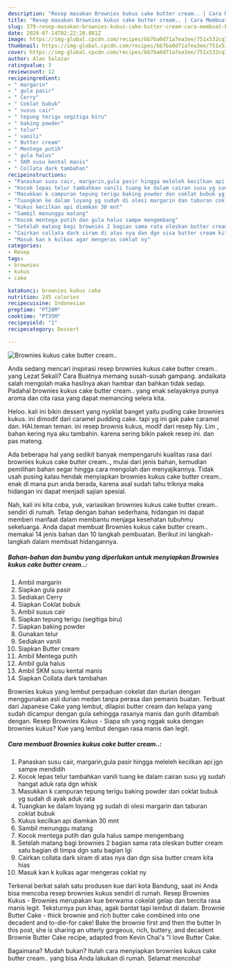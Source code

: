 ```yaml
---
description: "Resep masakan Brownies kukus cake butter cream.. | Cara Membuat Brownies kukus cake butter cream.. Yang Enak dan Simpel"
title: "Resep masakan Brownies kukus cake butter cream.. | Cara Membuat Brownies kukus cake butter cream.. Yang Enak dan Simpel"
slug: 379-resep-masakan-brownies-kukus-cake-butter-cream-cara-membuat-brownies-kukus-cake-butter-cream-yang-enak-dan-simpel
date: 2020-07-14T02:22:28.881Z
image: https://img-global.cpcdn.com/recipes/bb7ba0d71a7ea3ee/751x532cq70/brownies-kukus-cake-butter-cream-foto-resep-utama.jpg
thumbnail: https://img-global.cpcdn.com/recipes/bb7ba0d71a7ea3ee/751x532cq70/brownies-kukus-cake-butter-cream-foto-resep-utama.jpg
cover: https://img-global.cpcdn.com/recipes/bb7ba0d71a7ea3ee/751x532cq70/brownies-kukus-cake-butter-cream-foto-resep-utama.jpg
author: Alan Salazar
ratingvalue: 3
reviewcount: 12
recipeingredient:
- " margarin"
- " gula pasir"
- " Cerry"
- " Coklat bubuk"
- " susus cair"
- " tepung terigu segitiga biru"
- " baking powder"
- " telur"
- " vanili"
- " Butter cream"
- " Mentega putih"
- " gula halus"
- " SKM susu kental manis"
- " Collata dark tambahan"
recipeinstructions:
- "Panaskan susu cair, margarin,gula pasir hingga meleleh kecilkan api jgn sampe mendidih"
- "Kocok lepas telur tambahkan vanili tuang ke dalam cairan susu yg sudah hangat aduk rata dgn whisk"
- "Masukkan k campuran tepung terigu baking powder dan coklat bubuk yg sudah di ayak aduk rata"
- "Tuangkan ke dalam loyang yg sudah di olesi margarin dan taburan coklat bubuk"
- "Kukus kecilkan api diamkan 30 mnt"
- "Sambil menunggu matang"
- "Kocok mentega putih dan gula halus sampe mengembang"
- "Setelah matang bagi brownies 2 bagian sama rata oleskan butter cream satu bagian di timpa dgn satu bagian lgi"
- "Cairkan collata dark siram di atas nya dan dgn sisa butter cream kita hias"
- "Masuk kan k kulkas agar mengeras coklat ny"
categories:
- Resep
tags:
- brownies
- kukus
- cake

katakunci: brownies kukus cake 
nutrition: 245 calories
recipecuisine: Indonesian
preptime: "PT28M"
cooktime: "PT35M"
recipeyield: "1"
recipecategory: Dessert

---
```



![Brownies kukus cake butter cream..](https://img-global.cpcdn.com/recipes/bb7ba0d71a7ea3ee/751x532cq70/brownies-kukus-cake-butter-cream-foto-resep-utama.jpg)

Anda sedang mencari inspirasi resep brownies kukus cake butter cream.. yang Lezat Sekali? Cara Buatnya memang susah-susah gampang. andaikata salah mengolah maka hasilnya akan hambar dan bahkan tidak sedap. Padahal brownies kukus cake butter cream.. yang enak selayaknya punya aroma dan cita rasa yang dapat memancing selera kita.

Heloo. kali ini bikin dessert yang nyoklat banget yaitu puding cake brownies kukus. ini dimodif dari caramel pudding cake. tapi yg ini gak pake caramel dan. HAI.teman teman. ini resep brownis kukus, modif dari resep Ny. Lim , bahan kering nya aku tambahin. karena sering bikin pakek resep ini. dan pas mateng.

Ada beberapa hal yang sedikit banyak mempengaruhi kualitas rasa dari brownies kukus cake butter cream.., mulai dari jenis bahan, kemudian pemilihan bahan segar hingga cara mengolah dan menyajikannya. Tidak usah pusing kalau hendak menyiapkan brownies kukus cake butter cream.. enak di mana pun anda berada, karena asal sudah tahu triknya maka hidangan ini dapat menjadi sajian spesial.


Nah, kali ini kita coba, yuk, variasikan brownies kukus cake butter cream.. sendiri di rumah. Tetap dengan bahan sederhana, hidangan ini dapat memberi manfaat dalam membantu menjaga kesehatan tubuhmu sekeluarga. Anda dapat membuat Brownies kukus cake butter cream.. memakai 14 jenis bahan dan 10 langkah pembuatan. Berikut ini langkah-langkah dalam membuat hidangannya.

<!--inarticleads1-->

##### Bahan-bahan dan bumbu yang diperlukan untuk menyiapkan Brownies kukus cake butter cream..:

1. Ambil  margarin
1. Siapkan  gula pasir
1. Sediakan  Cerry
1. Siapkan  Coklat bubuk
1. Ambil  susus cair
1. Siapkan  tepung terigu (segitiga biru)
1. Siapkan  baking powder
1. Gunakan  telur
1. Sediakan  vanili
1. Siapkan  Butter cream
1. Ambil  Mentega putih
1. Ambil  gula halus
1. Ambil  SKM susu kental manis
1. Siapkan  Collata dark tambahan


Brownies kukus yang lembut perpaduan cokelat dan durian dengan menggunakan asli durian medan tanpa perasa dan pemanis buatan. Terbuat dari Japanese Cake yang lembut, dilapisi butter cream dan kelapa yang sudah dicampur dengan gula sehingga rasanya manis dan gurih ditambah dengan. Resep Brownies Kukus - Siapa sih yang nggak suka dengan brownies kukus? Kue yang lembut dengan rasa manis dan legit. 

<!--inarticleads2-->

##### Cara membuat Brownies kukus cake butter cream..:

1. Panaskan susu cair, margarin,gula pasir hingga meleleh kecilkan api jgn sampe mendidih
1. Kocok lepas telur tambahkan vanili tuang ke dalam cairan susu yg sudah hangat aduk rata dgn whisk
1. Masukkan k campuran tepung terigu baking powder dan coklat bubuk yg sudah di ayak aduk rata
1. Tuangkan ke dalam loyang yg sudah di olesi margarin dan taburan coklat bubuk
1. Kukus kecilkan api diamkan 30 mnt
1. Sambil menunggu matang
1. Kocok mentega putih dan gula halus sampe mengembang
1. Setelah matang bagi brownies 2 bagian sama rata oleskan butter cream satu bagian di timpa dgn satu bagian lgi
1. Cairkan collata dark siram di atas nya dan dgn sisa butter cream kita hias
1. Masuk kan k kulkas agar mengeras coklat ny


Terkenal berkat salah satu produsen kue dari kota Bandung, saat ini Anda bisa mencoba resep brownies kukus sendiri di rumah. Resep Brownies Kukus - Brownies merupakan kue berwarna cokelat gelap dan bercita rasa manis legit. Teksturnya pun khas, agak bantat tapi lembut di dalam. Brownie Butter Cake - thick brownie and rich butter cake combined into one decadent and to-die-for cake! Bake the brownie first and then the butter In this post, she is sharing an utterly gorgeous, rich, buttery, and decadent Brownie Butter Cake recipe, adapted from Kevin Chai&#39;s &#34;I love Butter Cake. 

Bagaimana? Mudah bukan? Itulah cara menyiapkan brownies kukus cake butter cream.. yang bisa Anda lakukan di rumah. Selamat mencoba!
